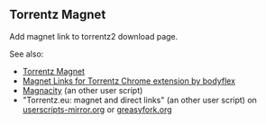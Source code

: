 ## Torrentz Magnet

Add magnet link to torrentz2 download page.

See also:

- [Torrentz Magnet](https://github.com/mems/torrentz-magnet)
- [Magnet Links for Torrentz Chrome extension by bodyflex](https://github.com/bodyflex/torrentz-magnet)
- [Magnacity](https://gist.github.com/dwalters/924225) (an other user script)
- "Torrentz.eu: magnet and direct links" (an other user script) on [userscripts-mirror.org](http://userscripts-mirror.org/scripts/show/101167.html) or [greasyfork.org](https://greasyfork.org/en/scripts/2513-torrentz-eu-magnet-and-direct-links)
